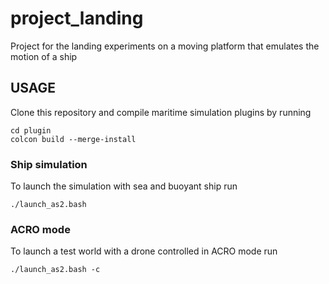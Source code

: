 # project_landing
Project for the landing experiments on a moving platform that emulates the motion of a ship

## USAGE

Clone this repository and compile maritime simulation plugins by running

```
cd plugin
colcon build --merge-install
```

### Ship simulation

To launch the simulation with sea and buoyant ship run

```
./launch_as2.bash
```

### ACRO mode

To launch a test world with a drone controlled in ACRO mode run

```
./launch_as2.bash -c
```

